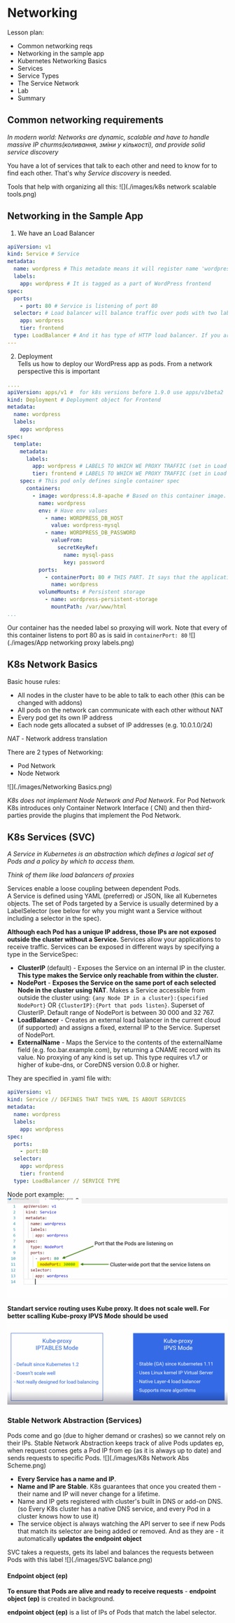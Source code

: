 # Networking

Lesson plan:

* Common networking reqs
* Networking in the sample app
* Kubernetes Networking Basics
* Services
* Service Types
* The Service Network
* Lab
* Summary

## Common networking requirements

*In modern world: Networks are dynamic, scalable and have to handle massive IP churms(коливання, зміни у кількості), and
provide solid service discovery*

You have a lot of services that talk to each other and need to know for to find each other. That's why *Service
discovery* is needed.

Tools that help with organizing all this:
![](./images/k8s network scalable tools.png)

## Networking in the Sample App

1) We have an Load Balancer

```yaml
apiVersion: v1
kind: Service # Service
metadata:
  name: wordpress # This metadate means it will register name 'wordpress' with a cluster DNS -> you can ping it and reach it using the name 
  labels:
    app: wordpress # It is tagged as a part of WordPress frontend
spec:
  ports:
    - port: 80 # Service is listening of port 80
  selector: # Load balancer will balance traffic over pods with two labels below (see image below)
    app: wordpress
    tier: frontend
  type: LoadBalancer # And it has type of HTTP load balancer. If you are on a cloud - this will provision for you a public IP or DNS name of native cloud load balancer
---
```

2) Deployment  
   Tells us how to deploy our WordPress app as pods. From a network perspective this is important

```yaml
....
apiVersion: apps/v1 #  for k8s versions before 1.9.0 use apps/v1beta2  and before 1.8.0 use extensions/v1beta1
kind: Deployment # Deployment object for Frontend
metadata:
  name: wordpress
  labels:
    app: wordpress
spec:
  template:
    metadata:
      labels:
        app: wordpress # LABELS TO WHICH WE PROXY TRAFFIC (set in Load Balancer)
        tier: frontend # LABELS TO WHICH WE PROXY TRAFFIC (set in Load Balancer)
    spec: # This pod only defines single container spec
      containers:
        - image: wordpress:4.8-apache # Based on this container image.| Refers to docker image that has required code in it
          name: wordpress
          env: # Have env values
            - name: WORDPRESS_DB_HOST
              value: wordpress-mysql
            - name: WORDPRESS_DB_PASSWORD
              valueFrom:
                secretKeyRef:
                  name: mysql-pass
                  key: password
          ports:
            - containerPort: 80 # THIS PART. It says that the application inside the container is configured to listen on port 80
              name: wordpress
          volumeMounts: # Persistent storage
            - name: wordpress-persistent-storage
              mountPath: /var/www/html
...
```

Our container has the needed label so proxying will work. Note that every of this container listens to port 80 as is
said in ```containerPort: 80```
![](./images/App networking proxy labels.png)

## K8s Network Basics

Basic house rules:

* All nodes in the cluster have to be able to talk to each other (this can be changed with addons)
* All pods on the network can communicate with each other without NAT
* Every pod get its own IP address
* Each node gets allocated a subset of IP addresses (e.g. 10.0.1.0/24)

*NAT* - Network address translation

There are 2 types of Networking:

* Pod Network
* Node Network

![](./images/Networking Basics.png)

*K8s does not implement Node Network and Pod Network*. For Pod Network K8s introduces only Container Network Interface (
CNI) and then third-parties provide the plugins that implement the Pod Network.

## K8s Services (SVC)

*A Service in Kubernetes is an abstraction which defines a logical set of Pods and a policy by which to access them.*

*Think of them like load balancers of proxies*

Services enable a loose coupling between dependent Pods.  
A Service is defined using YAML (preferred) or JSON, like all
Kubernetes objects. The set of Pods targeted by a Service is usually determined by a LabelSelector (see below for why
you might want a Service without including a selector in the spec).

**Although each Pod has a unique IP address, those IPs are not exposed outside the cluster without a Service.** Services
allow your applications to receive traffic. Services can be exposed in different ways by specifying a type in the
ServiceSpec:

* **ClusterIP** (default) - Exposes the Service on an internal IP in the cluster. **This type makes the Service only
  reachable
  from within the cluster.**
* **NodePort** - **Exposes the Service on the same port of each selected Node in the cluster using NAT**. Makes a
  Service
  accessible from outside the cluster using: ```{any Node IP in a cluster}:{specified NodePort}```
  OR ```{ClusterIP}:{Port that pods listen}```.
  Superset of ClusterIP. Default range of NodePort is between 30 000 and 32 767.
* **LoadBalancer** - Creates an external load balancer in the current cloud (if supported) and assigns a fixed, external
  IP to
  the Service. Superset of NodePort.
* **ExternalName** - Maps the Service to the contents of the externalName field (e.g. foo.bar.example.com), by returning
  a
  CNAME record with its value. No proxying of any kind is set up. This type requires v1.7 or higher of kube-dns, or
  CoreDNS version 0.0.8 or higher.

They are specified in .yaml file with:

```yaml
apiVersion: v1
kind: Service // DEFINES THAT THIS YAML IS ABOUT SERVICES
metadata:
  name: wordpress
  labels:
    app: wordpress
spec:
  ports:
    - port:80
  selector:
    app: wordpress
    tier: frontend
  type: LoadBalancer // SERVICE TYPE

```

Node port example:
![](./images/NodePortExample.png)

**Standart service routing uses Kube proxy. It does not scale well. For better scalling Kube-proxy IPVS Mode should be
used**
![](./images/IPVS.png)

### Stable Network Abstraction (Services)

Pods come and go (due to higher demand or crashes) so we cannot rely on their IPs. Stable Network Abstraction keeps
track of alive Pods updates ep, when request comes gets a Pod IP from ep (as it is always up to date) and sends requests
to specific Pods.
![](./images/K8s Network Abs Scheme.png)

* **Every Service has a name and IP**.
* **Name and IP are Stable**. K8s guarantees that once you created them - their name and IP will never change for a
  lifetime.
* Name and IP gets registered with cluster's built in DNS or add-on DNS. (so Every K8s cluster has a native DNS service,
  and every Pod in a cluster knows how to use it)
* The service object is always watching the API server to see if new Pods that match its selector are being added or
  removed. And as they are - it automatically **updates the endpoint object**

SVC takes a requests, gets its label and balances the requests between Pods with this label
![](./images/SVC balance.png)

#### Endpoint object (ep)

**To ensure that Pods are alive and ready to receive requests** - **endpoint object (ep)** is created in background.

**endpoint object (ep)** is a list of IPs of Pods that match the label selector.
